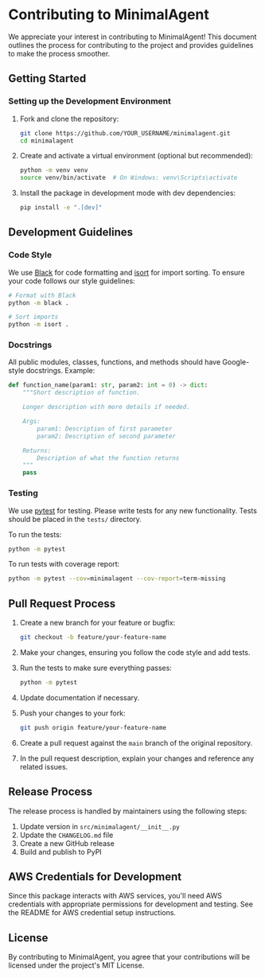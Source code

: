 # Contributing to MinimalAgent

We appreciate your interest in contributing to MinimalAgent! This document outlines the process for contributing to the project and provides guidelines to make the process smoother.

## Getting Started

### Setting up the Development Environment

1. Fork and clone the repository:
   ```bash
   git clone https://github.com/YOUR_USERNAME/minimalagent.git
   cd minimalagent
   ```

2. Create and activate a virtual environment (optional but recommended):
   ```bash
   python -m venv venv
   source venv/bin/activate  # On Windows: venv\Scripts\activate
   ```

3. Install the package in development mode with dev dependencies:
   ```bash
   pip install -e ".[dev]"
   ```

## Development Guidelines

### Code Style

We use [Black](https://github.com/psf/black) for code formatting and [isort](https://github.com/PyCQA/isort) for import sorting. To ensure your code follows our style guidelines:

```bash
# Format with Black
python -m black .

# Sort imports
python -m isort .
```

### Docstrings

All public modules, classes, functions, and methods should have Google-style docstrings. Example:

```python
def function_name(param1: str, param2: int = 0) -> dict:
    """Short description of function.

    Longer description with more details if needed.

    Args:
        param1: Description of first parameter
        param2: Description of second parameter

    Returns:
        Description of what the function returns
    """
    pass
```

### Testing

We use [pytest](https://docs.pytest.org/) for testing. Please write tests for any new functionality. Tests should be placed in the `tests/` directory.

To run the tests:

```bash
python -m pytest
```

To run tests with coverage report:

```bash
python -m pytest --cov=minimalagent --cov-report=term-missing
```

## Pull Request Process

1. Create a new branch for your feature or bugfix:
   ```bash
   git checkout -b feature/your-feature-name
   ```

2. Make your changes, ensuring you follow the code style and add tests.

3. Run the tests to make sure everything passes:
   ```bash
   python -m pytest
   ```

4. Update documentation if necessary.

5. Push your changes to your fork:
   ```bash
   git push origin feature/your-feature-name
   ```

6. Create a pull request against the `main` branch of the original repository.

7. In the pull request description, explain your changes and reference any related issues.

## Release Process

The release process is handled by maintainers using the following steps:

1. Update version in `src/minimalagent/__init__.py`
2. Update the `CHANGELOG.md` file
3. Create a new GitHub release
4. Build and publish to PyPI

## AWS Credentials for Development

Since this package interacts with AWS services, you'll need AWS credentials with appropriate permissions for development and testing. See the README for AWS credential setup instructions.

## License

By contributing to MinimalAgent, you agree that your contributions will be licensed under the project's MIT License.